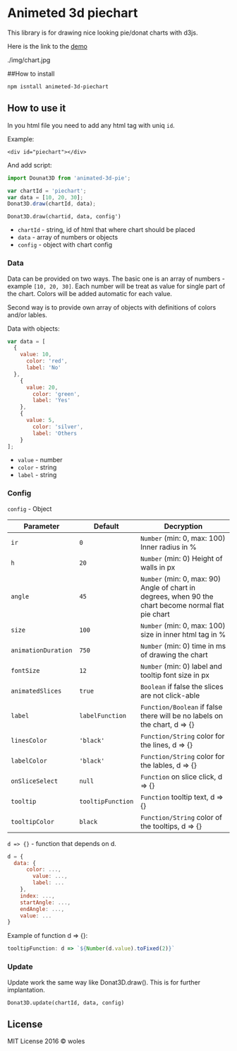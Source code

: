 # Animeted 3d piechart

This library is for drawing nice looking pie/donat charts with d3js.

Here is the link to the [demo]()

./img/chart.jpg

##How to install 

`npm isntall animeted-3d-piechart`

## How to use it

In you html file you need to add any html tag with uniq `id`.

Example: 

`<div id="piechart"></div>`

And add script:

```js
import Dounat3D from 'animated-3d-pie';

var chartId = 'piechart';
var data = [10, 20, 30];
Donat3D.draw(chartId, data);
```

`Donat3D.draw(chartid, data, config')`

* `chartId` - string, id of html that where chart should be placed
* `data` - array of numbers or objects
* `config` - object with chart config

### Data

Data can be provided on two ways. The basic one is an array of numbers - example `[10, 20, 30]`. Each number will be treat as value for single part of the chart. Colors will be added automatic for each value.

Second way is to provide own array of objects with definitions of colors and/or lables.

Data with objects:

```js
var data = [
  {
    value: 10,
      color: 'red',
      label: 'No'
  },
    {
      value: 20,
        color: 'green',
        label: 'Yes'
    },
    {
      value: 5,
        color: 'silver',
        label: 'Others
    }
];
```

* `value` - number
* `color` - string
* `label` - string

### Config

`config` - Object

| Parameter          | Default | Decryption                                           |
|-------------------|---------|---------------------------------------------|
|`ir`               | `0`       |`Number` (min: 0, max: 100) Inner radius in %      |
|`h`            | `20`     |`Number` (min: 0) Height of walls in px               |
|`angle`          | `45`      |`Number` (min: 0, max: 90) Angle of chart in degrees, when 90 the chart become normal flat pie chart |
|`size`             | `100`     |`Number` (min: 0, max: 100) size in inner html tag in % |
|`animationDuration`| `750`     |`Number` (min: 0) time in ms of drawing the chart |
|`fontSize`         | `12`      |`Number` (min: 0) label and tooltip font size in px  |
|`animatedSlices` | `true`    |`Boolean` if false the slices are not click-able |
|`label`      | `labelFunction` | `Function/Boolean` if false there will be no labels on the chart, d => {}|
|`linesColor`   | `'black'`   | `Function/String` color for the lines, d => {}|
|`labelColor`   | `'black'`   | `Function/String` color for the lables, d => {}|
|`onSliceSelect`  | `null`      | `Function` on slice click, d => {} |
|`tooltip`          | `tooltipFunction`| `Function` tooltip text, d => {} |
|`tooltipColor`     | `black`   | `Function/String` color of the tooltips, d => {} |



`d => {}` - function that depends on d. 
```js
d = {
  data: {
      color: ...,
        value: ...,
        label: ...
    },
    index: ...,
    startAngle: ...,
    endAngle: ...,
    value: ...
}
```

Example of function d => {}:

```js
tooltipFunction: d => `${Number(d.value).toFixed(2)}`
```

### Update

Update work the same way like Donat3D.draw(). This is for further implantation.

`Donat3D.update(chartId, data, config)`

## License

MIT License 2016 © woles
